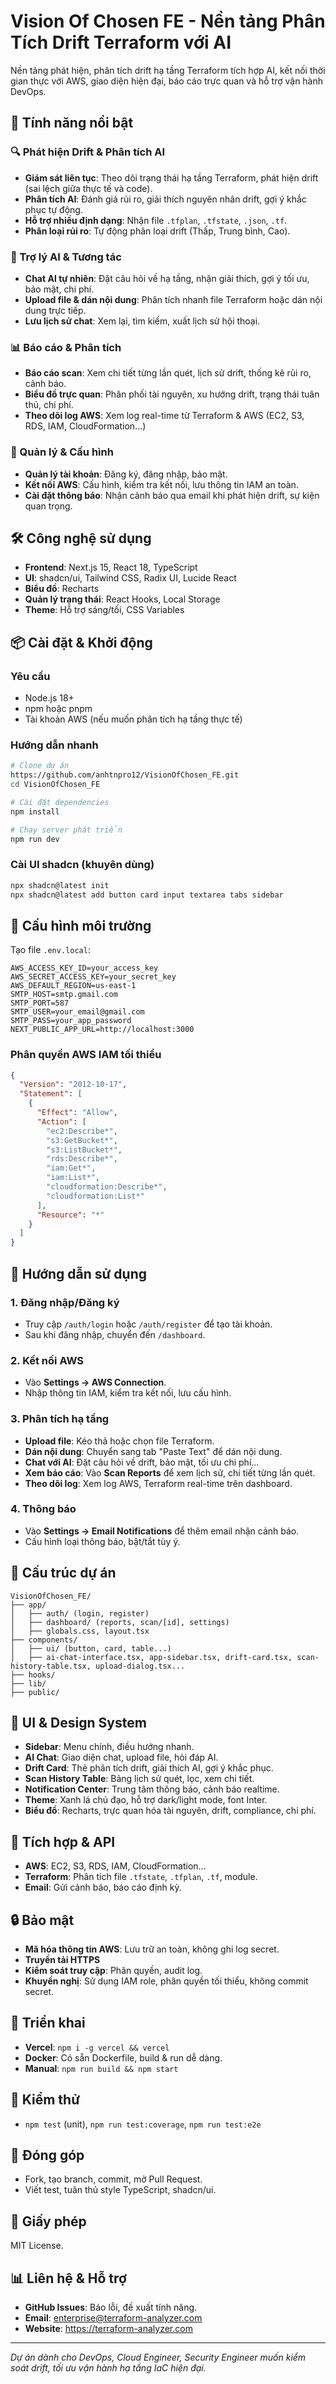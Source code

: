 # Vision Of Chosen FE - Nền tảng Phân Tích Drift Terraform với AI

Nền tảng phát hiện, phân tích drift hạ tầng Terraform tích hợp AI, kết nối thời gian thực với AWS, giao diện hiện đại, báo cáo trực quan và hỗ trợ vận hành DevOps.

## 🚀 Tính năng nổi bật

### 🔍 Phát hiện Drift & Phân tích AI

- **Giám sát liên tục**: Theo dõi trạng thái hạ tầng Terraform, phát hiện drift (sai lệch giữa thực tế và code).
- **Phân tích AI**: Đánh giá rủi ro, giải thích nguyên nhân drift, gợi ý khắc phục tự động.
- **Hỗ trợ nhiều định dạng**: Nhận file `.tfplan`, `.tfstate`, `.json`, `.tf`.
- **Phân loại rủi ro**: Tự động phân loại drift (Thấp, Trung bình, Cao).

### 🤖 Trợ lý AI & Tương tác

- **Chat AI tự nhiên**: Đặt câu hỏi về hạ tầng, nhận giải thích, gợi ý tối ưu, bảo mật, chi phí.
- **Upload file & dán nội dung**: Phân tích nhanh file Terraform hoặc dán nội dung trực tiếp.
- **Lưu lịch sử chat**: Xem lại, tìm kiếm, xuất lịch sử hội thoại.

### 📊 Báo cáo & Phân tích

- **Báo cáo scan**: Xem chi tiết từng lần quét, lịch sử drift, thống kê rủi ro, cảnh báo.
- **Biểu đồ trực quan**: Phân phối tài nguyên, xu hướng drift, trạng thái tuân thủ, chi phí.
- **Theo dõi log AWS**: Xem log real-time từ Terraform & AWS (EC2, S3, RDS, IAM, CloudFormation...)

### 🔧 Quản lý & Cấu hình

- **Quản lý tài khoản**: Đăng ký, đăng nhập, bảo mật.
- **Kết nối AWS**: Cấu hình, kiểm tra kết nối, lưu thông tin IAM an toàn.
- **Cài đặt thông báo**: Nhận cảnh báo qua email khi phát hiện drift, sự kiện quan trọng.

## 🛠️ Công nghệ sử dụng

- **Frontend**: Next.js 15, React 18, TypeScript
- **UI**: shadcn/ui, Tailwind CSS, Radix UI, Lucide React
- **Biểu đồ**: Recharts
- **Quản lý trạng thái**: React Hooks, Local Storage
- **Theme**: Hỗ trợ sáng/tối, CSS Variables

## 📦 Cài đặt & Khởi động

### Yêu cầu

- Node.js 18+
- npm hoặc pnpm
- Tài khoản AWS (nếu muốn phân tích hạ tầng thực tế)

### Hướng dẫn nhanh

```bash
# Clone dự án
https://github.com/anhtnpro12/VisionOfChosen_FE.git
cd VisionOfChosen_FE

# Cài đặt dependencies
npm install

# Chạy server phát triển
npm run dev
```

### Cài UI shadcn (khuyên dùng)

```bash
npx shadcn@latest init
npx shadcn@latest add button card input textarea tabs sidebar
```

## 🔧 Cấu hình môi trường

Tạo file `.env.local`:

```env
AWS_ACCESS_KEY_ID=your_access_key
AWS_SECRET_ACCESS_KEY=your_secret_key
AWS_DEFAULT_REGION=us-east-1
SMTP_HOST=smtp.gmail.com
SMTP_PORT=587
SMTP_USER=your_email@gmail.com
SMTP_PASS=your_app_password
NEXT_PUBLIC_APP_URL=http://localhost:3000
```

### Phân quyền AWS IAM tối thiểu

```json
{
  "Version": "2012-10-17",
  "Statement": [
    {
      "Effect": "Allow",
      "Action": [
        "ec2:Describe*",
        "s3:GetBucket*",
        "s3:ListBucket*",
        "rds:Describe*",
        "iam:Get*",
        "iam:List*",
        "cloudformation:Describe*",
        "cloudformation:List*"
      ],
      "Resource": "*"
    }
  ]
}
```

## 🚦 Hướng dẫn sử dụng

### 1. Đăng nhập/Đăng ký

- Truy cập `/auth/login` hoặc `/auth/register` để tạo tài khoản.
- Sau khi đăng nhập, chuyển đến `/dashboard`.

### 2. Kết nối AWS

- Vào **Settings → AWS Connection**.
- Nhập thông tin IAM, kiểm tra kết nối, lưu cấu hình.

### 3. Phân tích hạ tầng

- **Upload file**: Kéo thả hoặc chọn file Terraform.
- **Dán nội dung**: Chuyển sang tab "Paste Text" để dán nội dung.
- **Chat với AI**: Đặt câu hỏi về drift, bảo mật, tối ưu chi phí...
- **Xem báo cáo**: Vào **Scan Reports** để xem lịch sử, chi tiết từng lần quét.
- **Theo dõi log**: Xem log AWS, Terraform real-time trên dashboard.

### 4. Thông báo

- Vào **Settings → Email Notifications** để thêm email nhận cảnh báo.
- Cấu hình loại thông báo, bật/tắt tùy ý.

## 📁 Cấu trúc dự án

```
VisionOfChosen_FE/
├── app/
│   ├── auth/ (login, register)
│   ├── dashboard/ (reports, scan/[id], settings)
│   ├── globals.css, layout.tsx
├── components/
│   ├── ui/ (button, card, table...)
│   ├── ai-chat-interface.tsx, app-sidebar.tsx, drift-card.tsx, scan-history-table.tsx, upload-dialog.tsx...
├── hooks/
├── lib/
├── public/
```

## 🎨 UI & Design System

- **Sidebar**: Menu chính, điều hướng nhanh.
- **AI Chat**: Giao diện chat, upload file, hỏi đáp AI.
- **Drift Card**: Thẻ phân tích drift, giải thích AI, gợi ý khắc phục.
- **Scan History Table**: Bảng lịch sử quét, lọc, xem chi tiết.
- **Notification Center**: Trung tâm thông báo, cảnh báo realtime.
- **Theme**: Xanh lá chủ đạo, hỗ trợ dark/light mode, font Inter.
- **Biểu đồ**: Recharts, trực quan hóa tài nguyên, drift, compliance, chi phí.

## 🔌 Tích hợp & API

- **AWS**: EC2, S3, RDS, IAM, CloudFormation...
- **Terraform**: Phân tích file `.tfstate`, `.tfplan`, `.tf`, module.
- **Email**: Gửi cảnh báo, báo cáo định kỳ.

## 🔒 Bảo mật

- **Mã hóa thông tin AWS**: Lưu trữ an toàn, không ghi log secret.
- **Truyền tải HTTPS**
- **Kiểm soát truy cập**: Phân quyền, audit log.
- **Khuyến nghị**: Sử dụng IAM role, phân quyền tối thiểu, không commit secret.

## 🚀 Triển khai

- **Vercel**: `npm i -g vercel && vercel`
- **Docker**: Có sẵn Dockerfile, build & run dễ dàng.
- **Manual**: `npm run build && npm start`

## 🥯 Kiểm thử

- `npm test` (unit), `npm run test:coverage`, `npm run test:e2e`

## 🤝 Đóng góp

- Fork, tạo branch, commit, mở Pull Request.
- Viết test, tuân thủ style TypeScript, shadcn/ui.

## 📝 Giấy phép

MIT License.

## 📊 Liên hệ & Hỗ trợ

- **GitHub Issues**: Báo lỗi, đề xuất tính năng.
- **Email**: enterprise@terraform-analyzer.com
- **Website**: https://terraform-analyzer.com

---

_Dự án dành cho DevOps, Cloud Engineer, Security Engineer muốn kiểm soát drift, tối ưu vận hành hạ tầng IaC hiện đại._
